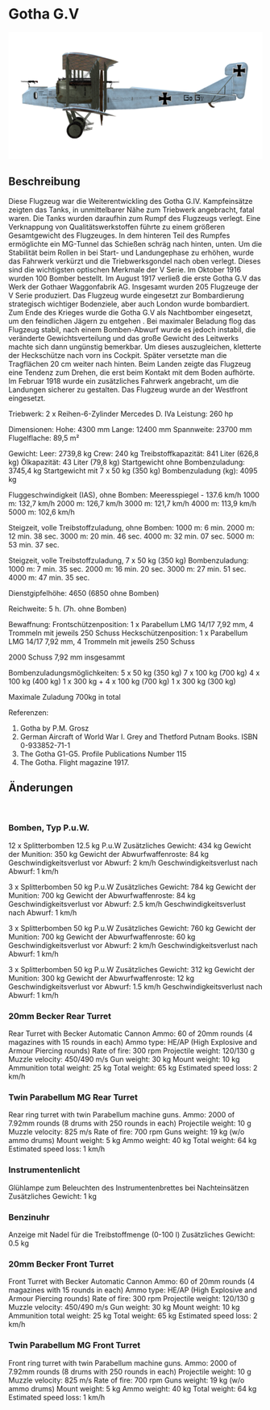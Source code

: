 ﻿# Gotha G.V

![gothag5](../images/gothag5.png)

## Beschreibung

Diese Flugzeug war die Weiterentwickling des Gotha G.IV. Kampfeinsätze zeigten das Tanks, in unmittelbarer Nähe zum Triebwerk angebracht, fatal waren. Die Tanks wurden daraufhin zum Rumpf des Flugzeugs verlegt. Eine Verknappung von Qualitätswerkstoffen führte zu einem größeren Gesamtgewicht des Flugzeuges. In dem hinteren Teil des Rumpfes ermöglichte ein MG-Tunnel das Schießen schräg nach hinten, unten. Um die Stabilität beim Rollen in  bei Start- und Landungephase zu erhöhen, wurde das Fahrwerk verkürzt und die Triebwerksgondel nach oben verlegt. Dieses sind die wichtigsten optischen Merkmale der V Serie. Im Oktober 1916 wurden 100 Bomber bestellt. Im August 1917 verließ die erste Gotha G.V das Werk der Gothaer Waggonfabrik AG. Insgesamt wurden 205 Flugzeuge der V Serie produziert.
Das Flugzeug wurde eingesetzt zur Bombardierung strategisch wichtiger Bodenziele, aber auch  London wurde bombardiert. Zum Ende des Krieges wurde die Gotha G.V als Nachtbomber eingesetzt, um den feindlichen Jägern zu entgehen .
Bei maximaler Beladung flog das Flugzeug stabil, nach einem Bomben-Abwurf wurde es jedoch instabil, die veränderte Gewichtsverteilung und das große Gewicht des Leitwerks machte sich dann ungünstig bemerkbar. Um dieses auszugleichen, kletterte der Heckschütze nach vorn ins Cockpit. Später versetzte man die Tragflächen 20 cm weiter nach hinten. Beim Landen zeigte das Flugzeug eine Tendenz zum Drehen, die erst beim Kontakt mit dem Boden aufhörte. Im Februar 1918 wurde ein zusätzliches Fahrwerk angebracht, um die Landungen sicherer zu gestalten. Das Flugzeug wurde an der Westfront eingesetzt.


Triebwerk: 2 х Reihen-6-Zylinder Mercedes D. IVa
Leistung: 260 hp

Dimensionen:
Hohe: 4300 mm
Lange: 12400 mm
Spannweite: 23700 mm
Flugelflache: 89,5 m²

Gewicht:
Leer: 2739,8 kg
Crew: 240 kg
Treibstoffkapazität: 841 Liter (626,8 kg)
Ölkapazität: 43 Liter (79,8 kg) 
Startgewicht ohne Bombenzuladung: 3745,4 kg
Startgewicht mit 7 x 50 kg (350 kg) Bombenzuladung (kg): 4095 kg

Fluggeschwindigkeit (IAS), ohne Bomben:
Meeresspiegel - 137.6 km/h
1000 m: 132,7 km/h
2000 m: 126,7 km/h
3000 m: 121,7 km/h
4000 m: 113,9 km/h
5000 m: 102,6 km/h

Steigzeit, volle Treibstoffzuladung, ohne Bomben:
1000 m: 6 min.
2000 m: 12 min. 38 sec.
3000 m: 20 min. 46 sec.
4000 m: 32 min. 07 sec.
5000 m: 53 min. 37 sec.

Steigzeit, volle Treibstoffzuladung, 7 x 50 kg (350 kg) Bombenzuladung:
1000 m: 7 min. 35 sec.
2000 m: 16 min. 20 sec.
3000 m: 27 min. 51 sec.
4000 m: 47 min. 35 sec.

Dienstgipfelhöhe: 4650 (6850 ohne Bomben)

Reichweite: 5 h. (7h. ohne Bomben)

Bewaffnung:
Frontschützenposition: 1 х Parabellum LMG 14/17 7,92 mm, 4 Trommeln mit jeweils 250 Schuss
Heckschützenposition: 1 х Parabellum LMG 14/17 7,92 mm, 4 Trommeln mit jeweils 250 Schuss

2000 Schuss 7,92 mm insgesammt

Bombenzuladungsmöglichkeiten:
5 x 50 kg (350 kg)
7 x 100 kg (700 kg)
4 x 100 kg (400 kg)
1 x 300 kg + 4 x 100 kg (700 kg)
1 x 300 kg (300 kg)

Maximale Zuladung 700kg in total

Referenzen:
1) Gotha by P.M. Grosz
2) German Aircraft of World War I. Grey and Thetford Putnam Books. ISBN  0-933852-71-1
3) The Gotha G1-G5. Profile Publications Number 115
4) The Gotha. Flight magazine 1917.

## Änderungen
﻿

### Bomben, Typ P.u.W.

12 x Splitterbomben 12.5 kg P.u.W
Zusätzliches Gewicht: 434 kg
Gewicht der Munition: 350 kg
Gewicht der Abwurfwaffenroste: 84 kg
Geschwindigkeitsverlust vor Abwurf: 2 km/h
Geschwindigkeitsverlust nach Abwurf: 1 km/h

3 x Splitterbomben 50 kg P.u.W
Zusätzliches Gewicht: 784 kg
Gewicht der Munition: 700 kg
Gewicht der Abwurfwaffenroste: 84 kg
Geschwindigkeitsverlust vor Abwurf: 2.5 km/h
Geschwindigkeitsverlust nach Abwurf: 1 km/h

3 x Splitterbomben 50 kg P.u.W
Zusätzliches Gewicht: 760 kg
Gewicht der Munition: 700 kg
Gewicht der Abwurfwaffenroste: 60 kg
Geschwindigkeitsverlust vor Abwurf: 2 km/h
Geschwindigkeitsverlust nach Abwurf: 1 km/h

3 x Splitterbomben 50 kg P.u.W
Zusätzliches Gewicht: 312 kg
Gewicht der Munition: 300 kg
Gewicht der Abwurfwaffenroste: 12 kg
Geschwindigkeitsverlust vor Abwurf: 1.5 km/h
Geschwindigkeitsverlust nach Abwurf: 1 km/h﻿

### 20mm Becker Rear Turret

Rear Turret with Becker Automatic Cannon
Ammo: 60 of 20mm rounds (4 magazines with 15 rounds in each)
Ammo type: HE/AP (High Explosive and Armour Piercing rounds)
Rate of fire: 300 rpm
Projectile weight: 120/130 g
Muzzle velocity: 450/490 m/s
Gun weight: 30 kg
Mount weight: 10 kg
Ammunition total weight: 25 kg
Total weight: 65 kg
Estimated speed loss: 2 km/h﻿

### Twin Parabellum MG Rear Turret

Rear ring turret with twin Parabellum machine guns.
Ammo: 2000 of 7.92mm rounds (8 drums with 250 rounds in each)
Projectile weight: 10 g
Muzzle velocity: 825 m/s
Rate of fire: 700 rpm
Guns weight: 19 kg (w/o ammo drums)
Mount weight: 5 kg
Ammo weight: 40 kg
Total weight: 64 kg
Estimated speed loss: 1 km/h﻿

### Instrumentenlicht

Glühlampe zum Beleuchten des Instrumentenbrettes bei Nachteinsätzen
Zusätzliches Gewicht: 1 kg
﻿

### Benzinuhr

Anzeige mit Nadel für die Treibstoffmenge (0-100 l)
Zusätzliches Gewicht: 0.5 kg
﻿

### 20mm Becker Front Turret

Front Turret with Becker Automatic Cannon
Ammo: 60 of 20mm rounds (4 magazines with 15 rounds in each)
Ammo type: HE/AP (High Explosive and Armour Piercing rounds)
Rate of fire: 300 rpm
Projectile weight: 120/130 g
Muzzle velocity: 450/490 m/s
Gun weight: 30 kg
Mount weight: 10 kg
Ammunition total weight: 25 kg
Total weight: 65 kg
Estimated speed loss: 2 km/h﻿

### Twin Parabellum MG Front Turret

Front ring turret with twin Parabellum machine guns.
Ammo: 2000 of 7.92mm rounds (8 drums with 250 rounds in each)
Projectile weight: 10 g
Muzzle velocity: 825 m/s
Rate of fire: 700 rpm
Guns weight: 19 kg (w/o ammo drums)
Mount weight: 5 kg
Ammo weight: 40 kg
Total weight: 64 kg
Estimated speed loss: 1 km/h